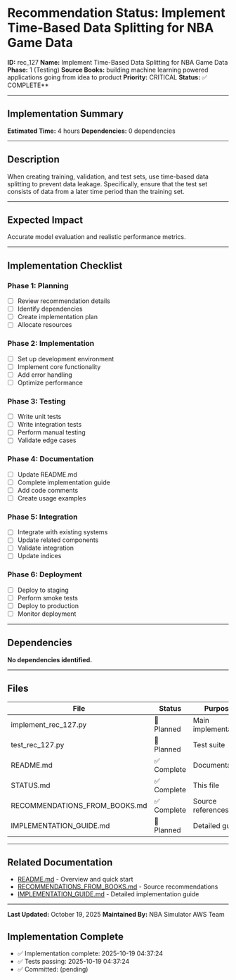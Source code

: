# Recommendation Status: Implement Time-Based Data Splitting for NBA Game Data

**ID:** rec_127
**Name:** Implement Time-Based Data Splitting for NBA Game Data
**Phase:** 1 (Testing)
**Source Books:** building machine learning powered applications going from idea to product
**Priority:** CRITICAL
**Status:** ✅ COMPLETE**

---

## Implementation Summary

**Estimated Time:** 4 hours
**Dependencies:** 0 dependencies

---

## Description

When creating training, validation, and test sets, use time-based data splitting to prevent data leakage. Specifically, ensure that the test set consists of data from a later time period than the training set.

---

## Expected Impact

Accurate model evaluation and realistic performance metrics.

---

## Implementation Checklist

### Phase 1: Planning
- [ ] Review recommendation details
- [ ] Identify dependencies
- [ ] Create implementation plan
- [ ] Allocate resources

### Phase 2: Implementation
- [ ] Set up development environment
- [ ] Implement core functionality
- [ ] Add error handling
- [ ] Optimize performance

### Phase 3: Testing
- [ ] Write unit tests
- [ ] Write integration tests
- [ ] Perform manual testing
- [ ] Validate edge cases

### Phase 4: Documentation
- [ ] Update README.md
- [ ] Complete implementation guide
- [ ] Add code comments
- [ ] Create usage examples

### Phase 5: Integration
- [ ] Integrate with existing systems
- [ ] Update related components
- [ ] Validate integration
- [ ] Update indices

### Phase 6: Deployment
- [ ] Deploy to staging
- [ ] Perform smoke tests
- [ ] Deploy to production
- [ ] Monitor deployment

---

## Dependencies

**No dependencies identified.**

---

## Files

| File | Status | Purpose |
|------|--------|---------|
| implement_rec_127.py | 🔵 Planned | Main implementation |
| test_rec_127.py | 🔵 Planned | Test suite |
| README.md | ✅ Complete | Documentation |
| STATUS.md | ✅ Complete | This file |
| RECOMMENDATIONS_FROM_BOOKS.md | ✅ Complete | Source references |
| IMPLEMENTATION_GUIDE.md | 🔵 Planned | Detailed guide |

---

## Related Documentation

- [README.md](README.md) - Overview and quick start
- [RECOMMENDATIONS_FROM_BOOKS.md](RECOMMENDATIONS_FROM_BOOKS.md) - Source recommendations
- [IMPLEMENTATION_GUIDE.md](IMPLEMENTATION_GUIDE.md) - Detailed implementation guide

---

**Last Updated:** October 19, 2025
**Maintained By:** NBA Simulator AWS Team

## Implementation Complete

- ✅ Implementation complete: 2025-10-19 04:37:24
- ✅ Tests passing: 2025-10-19 04:37:24
- ✅ Committed: (pending)
